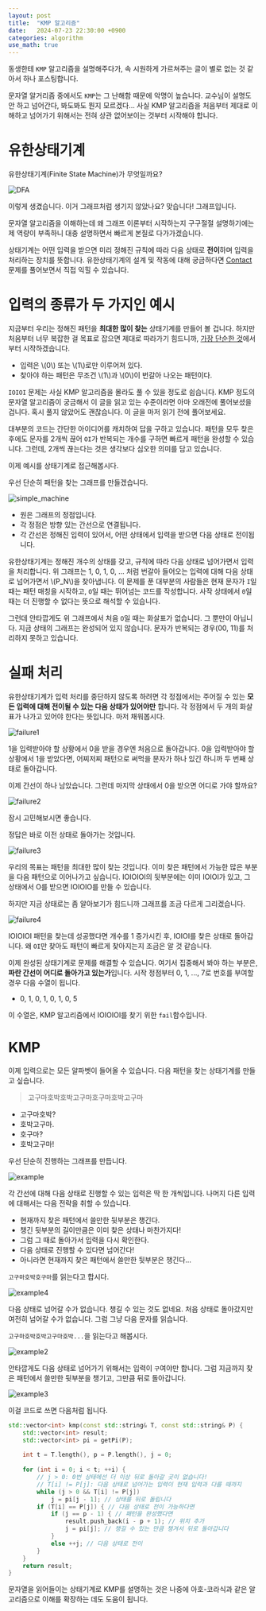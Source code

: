 ```yaml
---
layout: post
title:  "KMP 알고리즘"
date:   2024-07-23 22:30:00 +0900
categories: algorithm
use_math: true
---
```


동생한테 `KMP` 알고리즘을 설명해주다가, 속 시원하게 가르쳐주는 글이 별로 없는 것 같아서 하나 포스팅합니다.

문자열 알거리즘 중에서도 `KMP`는 그 난해함 때문에 악명이 높습니다. 교수님이 설명도 안 하고 넘어간다, 봐도봐도 뭔지 모르겠다... 사실 KMP 알고리즘을 처음부터 제대로 이해하고 넘어가기 위해서는 전혀 상관 없어보이는 것부터 시작해야 합니다.

# 유한상태기계

유한상태기계(Finite State Machine)가 무엇일까요?

![DFA](/assets/images/2024-07-23-KMP/DFA.png)

이렇게 생겼습니다. 이거 그래프처럼 생기지 않았나요? 맞습니다! 그래프입니다.

문자열 알고리즘을 이해하는데 왜 그래프 이론부터 시작하는지 구구절절 설명하기에는 제 역량이 부족하니 대충 설명하면서 빠르게 본질로 다가가겠습니다.

상태기계는 어떤 입력을 받으면 미리 정해진 규칙에 따라 다음 상태로 **전이**하며 입력을 처리하는 장치를 뜻합니다. 유한상태기계의 설계 및 작동에 대해 궁금하다면 [Contact][q1] 문제를 풀어보면서 직접 익힐 수 있습니다.

# 입력의 종류가 두 가지인 예시

지금부터 우리는 정해진 패턴을 **최대한 많이 찾는** 상태기계를 만들어 볼 겁니다. 하지만 처음부터 너무 복잡한 걸 목표로 잡으면 제대로 따라가기 힘드니까, [가장 단순한 것][q2]에서부터 시작하겠습니다.

- 입력은 \\(0\\) 또는 \\(1\\)로만 이루어져 있다.
- 찾아야 하는 패턴은 무조건 \\(1\\)과 \\(0\\)이 번갈아 나오는 패턴이다.

`IOIOI` 문제는 사실 KMP 알고리즘을 몰라도 풀 수 있을 정도로 쉽습니다. KMP 정도의 문자열 알고리즘이 궁금해서 이 글을 읽고 있는 수준이라면 아마 오래전에 풀어보셨을 겁니다. 혹시 풀지 않았어도 괜찮습니다. 이 글을 마저 읽기 전에 풀어보세요.

대부분의 코드는 간단한 아이디어를 캐치하여 답을 구하고 있습니다. 패턴을 모두 찾은 후에도 문자를 2개씩 끊어 `OI`가 반복되는 개수를 구하면 빠르게 패턴을 완성할 수 있습니다. 그런데, 2개씩 끊는다는 것은 생각보다 심오한 의미를 담고 있습니다.

이제 예시를 상태기계로 접근해봅시다.

우선 단순히 패턴을 찾는 그래프를 만들겠습니다.

![simple_machine](/assets/images/2024-07-23-KMP/simple_machine.png)

- 원은 그래프의 정점입니다.
- 각 정점은 방향 있는 간선으로 연결됩니다. 
- 각 간선은 정해진 입력이 있어서, 어떤 상태에서 입력을 받으면 다음 상태로 전이됩니다.

유한상태기계는 정해진 개수의 상태를 갖고, 규칙에 따라 다음 상태로 넘어가면서 입력을 처리합니다. 위 그래프는 1, 0, 1, 0, ... 처럼 번갈아 들어오는 입력에 대해 다음 상태로 넘어가면서 \\(P_N\\)을 찾아냅니다. 이 문제를 푼 대부분의 사람들은 현재 문자가 `I`일 때는 패턴 매칭을 시작하고, `O`일 때는 뛰어넘는 코드를 작성합니다. 사작 상태에서 `0`일 때는 더 진행할 수 없다는 뜻으로 해석할 수 있습니다.

그런데 안타깝게도 위 그래프에서 처음 `O`일 때는 화살표가 없습니다. 그 뿐만이 아닙니다. 지금 상태의 그래프는 완성되어 있지 않습니다. 문자가 반복되는 경우(00, 11)를 처리하지 못하고 있습니다.

# 실패 처리

유한상태기계가 입력 처리를 중단하지 않도록 하려면 각 정점에서는 주어질 수 있는 **모든 입력에 대해 전이될 수 있는 다음 상태가 있어야만** 합니다. 각 정점에서 두 개의 화살표가 나가고 있어야 한다는 뜻입니다. 마저 채워봅시다.

![failure1](/assets/images/2024-07-23-KMP/failure1.png)

1을 입력받아야 할 상황에서 0을 받을 경우엔 처음으로 돌아갑니다. 0을 입력받아야 할 상황에서 1을 받았다면, 어찌저찌 패턴으로 써먹을 문자가 하나 있긴 하니까 두 번째 상태로 돌아갑니다.

이제 간선이 하나 남았습니다. 그런데 마지막 상태에서 0을 받으면 어디로 가야 할까요?

![failure2](/assets/images/2024-07-23-KMP/failure2.png)

잠시 고민해보시면 좋습니다.

정답은 바로 이전 상태로 돌아가는 것입니다.

![failure3](/assets/images/2024-07-23-KMP/failure3.png)

우리의 목표는 패턴을 최대한 많이 찾는 것입니다. 이미 찾은 패턴에서 가능한 많은 부분을 다음 패턴으로 이어나가고 싶습니다. IOIOIOI의 뒷부분에는 이미 IOIOI가 있고, 그 상태에서 O를 받으면 IOIOIO를 만들 수 있습니다. 

하지만 지금 상태로는 좀 알아보기가 힘드니까 그래프를 조금 다르게 그리겠습니다.

![failure4](/assets/images/2024-07-23-KMP/failure4.png)

IOIOIOI 패턴을 찾는데 성공했다면 개수를 1 증가시킨 후, IOIOI를 찾은 상태로 돌아갑니다. 왜 `OI`만 찾아도 패턴이 빠르게 찾아지는지 조금은 알 것 같습니다.

이제 완성된 상태기계로 문제를 해결할 수 있습니다. 여기서 집중해서 봐야 하는 부분은, **파란 간선이 어디로 돌아가고 있는가**입니다. 시작 정점부터 0, 1, ..., 7로 번호를 부여할 경우 다음 수열이 됩니다.

- 0, 1, 0, 1, 0, 1, 0, 5

이 수열은, KMP 알고리즘에서 IOIOIOI를 찾기 위한 `fail`함수입니다.

# KMP

이제 입력으로는 모든 알파벳이 들어올 수 있습니다. 다음 패턴을 찾는 상태기계를 만들고 싶습니다.

> 고구마호박호박고구마호구마호박고구마

- 고구마호박?
- 호박고구마.
- 호구마?
- 호박고구마!

우선 단순히 진행하는 그래프를 만듭니다.

![example](/assets/images/2024-07-23-KMP/example.png)

각 간선에 대해 다음 상태로 진행할 수 있는 입력은 딱 한 개씩입니다. 나머지 다른 입력에 대해서는 다음 전략을 취할 수 있습니다.

- 현재까지 찾은 패턴에서 쓸만한 뒷부분은 챙긴다.
- 챙긴 뒷부분의 길이만큼은 이미 찾은 상태나 마찬가지다!
- 그럼 그 때로 돌아가서 입력을 다시 확인한다.
- 다음 상태로 진행할 수 있다면 넘어간다!
- 아니라면 현재까지 찾은 패턴에서 쓸만한 뒷부분은 챙긴다...

`고구마호박호구마`를 읽는다고 합시다.

![example4](/assets/images/2024-07-23-KMP/example4.png)

다음 상태로 넘어갈 수가 없습니다. 챙길 수 있는 것도 없네요. 처음 상태로 돌아갔지만 여전히 넘어갈 수가 없습니다. 그럼 그냥 다음 문자를 읽습니다.

`고구마호박호박고구마호박...`을 읽는다고 해봅시다.

![example2](/assets/images/2024-07-23-KMP/example2.png)

안타깝게도 다음 상태로 넘어가기 위해서는 입력이 `구`여야만 합니다. 그럼 지금까지 찾은 패턴에서 쓸만한 뒷부분을 챙기고, 그만큼 뒤로 돌아갑니다.

![example3](/assets/images/2024-07-23-KMP/example3.png)

이걸 코드로 쓰면 다음처럼 됩니다.

```cpp
std::vector<int> kmp(const std::string& T, const std::string& P) {
    std::vector<int> result;
    std::vector<int> pi = getPi(P);
    
    int t = T.length(), p = P.length(), j = 0;
    
    for (int i = 0; i < t; ++i) {
		// j > 0: 0번 상태에선 더 이상 뒤로 돌아갈 곳이 없습니다!
		// T[i] != P[j]: 다음 상태로 넘어가는 입력이 현재 입력과 다를 때까지
        while (j > 0 && T[i] != P[j])
			j = pi[j - 1]; // 상태를 뒤로 돌립니다
        if (T[i] == P[j]) { // 다음 상태로 전이 가능하다면
            if (j == p - 1) { // 패턴을 완성했다면
                result.push_back(i - p + 1); // 위치 추가
                j = pi[j]; // 챙길 수 있는 만큼 챙겨서 뒤로 돌아갑니다
            }
            else ++j; // 다음 상태로 전이
        }
    }
    return result;
}
```

문자열을 읽어들이는 상태기계로 KMP를 설명하는 것은 나중에 아호-코라식과 같은 알고리즘으로 이해를 확장하는 데도 도움이 됩니다.

[q1]:https://www.acmicpc.net/problem/1013
[q2]:https://www.acmicpc.net/problem/5525
